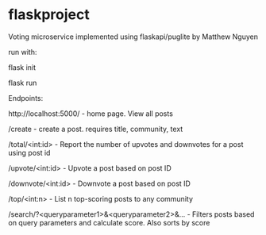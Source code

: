 # flaskproject

Voting microservice implemented using flaskapi/puglite by Matthew Nguyen

run with:

flask init

flask run

Endpoints: 

http://localhost:5000/ - home page. View all posts

/create - create a post. requires title, community, text

/total/&lt;int:id&gt; - Report the number of upvotes and downvotes for a post using post id

/upvote/&lt;int:id&gt; - Upvote a post based on post ID

/downvote/&lt;int:id&gt; - Downvote a post based on post ID

/top/&lt;int:n&gt; - List n top-scoring posts to any community

/search/?&lt;queryparameter1&gt;&&lt;queryparameter2&gt;&... - Filters posts based on query parameters and calculate score. Also sorts by score
